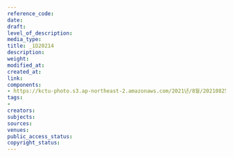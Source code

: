 ```yaml
---
reference_code: 
date: 
draft: 
level_of_description: 
media_type: 
title: _1D20214
description: 
weight: 
modified_at: 
created_at: 
link: 
components:
- https://kctu-photo.s3.ap-northeast-2.amazonaws.com/2021년/8월/20210825_하반기+총파업+대장정_대구/_1D20214.jpg
tags:
- 
creators: 
subjects: 
sources: 
venues: 
public_access_status: 
copyright_status: 
---
```


